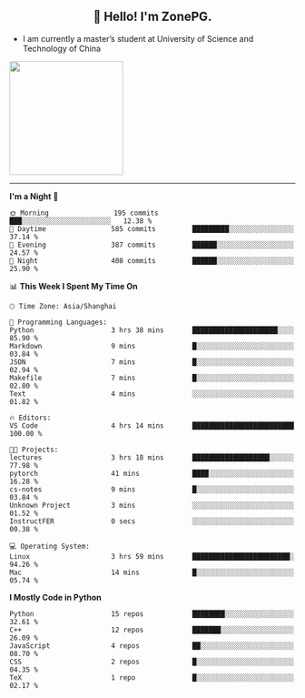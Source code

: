 <h2 align="center">👋 Hello! I'm ZonePG.</h2>

- I am currently a master’s student at University of Science and Technology of China

<img height=200 align="center" src="https://github-readme-stats.vercel.app/api?username=zonepg" />

-------

<!--START_SECTION:waka-->
**I'm a Night 🦉** 

```text
🌞 Morning                195 commits         ███░░░░░░░░░░░░░░░░░░░░░░   12.38 % 
🌆 Daytime                585 commits         █████████░░░░░░░░░░░░░░░░   37.14 % 
🌃 Evening                387 commits         ██████░░░░░░░░░░░░░░░░░░░   24.57 % 
🌙 Night                  408 commits         ██████░░░░░░░░░░░░░░░░░░░   25.90 % 
```


📊 **This Week I Spent My Time On** 

```text
🕑︎ Time Zone: Asia/Shanghai

💬 Programming Languages: 
Python                   3 hrs 38 mins       █████████████████████░░░░   85.90 % 
Markdown                 9 mins              █░░░░░░░░░░░░░░░░░░░░░░░░   03.84 % 
JSON                     7 mins              █░░░░░░░░░░░░░░░░░░░░░░░░   02.94 % 
Makefile                 7 mins              █░░░░░░░░░░░░░░░░░░░░░░░░   02.80 % 
Text                     4 mins              ░░░░░░░░░░░░░░░░░░░░░░░░░   01.82 % 

🔥 Editors: 
VS Code                  4 hrs 14 mins       █████████████████████████   100.00 % 

🐱‍💻 Projects: 
lectures                 3 hrs 18 mins       ███████████████████░░░░░░   77.98 % 
pytorch                  41 mins             ████░░░░░░░░░░░░░░░░░░░░░   16.28 % 
cs-notes                 9 mins              █░░░░░░░░░░░░░░░░░░░░░░░░   03.84 % 
Unknown Project          3 mins              ░░░░░░░░░░░░░░░░░░░░░░░░░   01.52 % 
InstructFER              0 secs              ░░░░░░░░░░░░░░░░░░░░░░░░░   00.38 % 

💻 Operating System: 
Linux                    3 hrs 59 mins       ████████████████████████░   94.26 % 
Mac                      14 mins             █░░░░░░░░░░░░░░░░░░░░░░░░   05.74 % 
```

**I Mostly Code in Python** 

```text
Python                   15 repos            ████████░░░░░░░░░░░░░░░░░   32.61 % 
C++                      12 repos            ███████░░░░░░░░░░░░░░░░░░   26.09 % 
JavaScript               4 repos             ██░░░░░░░░░░░░░░░░░░░░░░░   08.70 % 
CSS                      2 repos             █░░░░░░░░░░░░░░░░░░░░░░░░   04.35 % 
TeX                      1 repo              █░░░░░░░░░░░░░░░░░░░░░░░░   02.17 % 
```




<!--END_SECTION:waka-->

